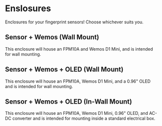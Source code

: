 # Enslosures
Enclosures for your fingerprint sensors! Choose whichever suits you.

## Sensor + Wemos (Wall Mount)
This enclosure will house an FPM10A and Wemos D1 Mini, and is intended for wall mounting.

## Sensor + Wemos + OLED (Wall Mount)
This enclosure will house an FPM10A, Wemos D1 Mini, and a 0.96" OLED and is intended for wall mounting.

## Sensor + Wemos + OLED (In-Wall Mount)
This enclosure will house an FPM10A, Wemos D1 Mini, 0.96" OLED, and AC-DC converter and is intended for mounting inside a standard electrical box.
